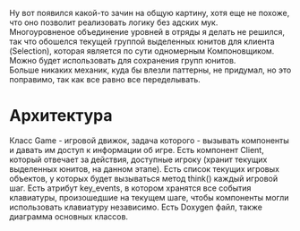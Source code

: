 Ну вот появился какой-то зачин на общую картину, хотя еще не похоже, что оно позволит реализовать логику без адских мук.  
Многоуровненое объединение уровней в отряды я делать не решился, так что обошелся текущей группой выделенных юнитов для клиента (Selection), которая является по сути одномерным Компоновщиком. Можно будет использовать для сохранения групп юнитов.  
Больше никаких механик, куда бы влезли паттерны, не придумал, но это поправимо, так как все равно все переделывать.  

# Архитектура
Класс Game - игровой движок, задача которого - вызывать компоненты и давать им доступ к информации об игре. Есть компонент Client, который отвечает за действия, доступные игроку (хранит текущих выделенных юнитов, на данном этапе). Есть список текущих игровых объектов, у которых будет вызываться метод think() каждый игровой шаг. Есть атрибут key_events, в котором хранятся все события клавиатуры, произошедшие на текущем шаге, чтобы компоненты могли использовать клавиатуру независимо. Есть Doxygen файл, также диаграмма основных классов.
